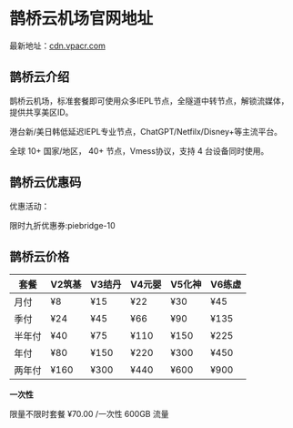 # 鹊桥云机场官网地址

最新地址：[cdn.vpacr.com](https://url.gogogomiao.one/QYTN)

## 鹊桥云介绍

鹊桥云机场，标准套餐即可使用众多IEPL节点，全隧道中转节点，解锁流媒体，提供共享美区ID。

港台新/美日韩低延迟IEPL专业节点，ChatGPT/Netfilx/Disney+等主流平台。

全球 10+ 国家/地区， 40+ 节点，Vmess协议，支持 4 台设备同时使用。

## 鹊桥云优惠码

优惠活动：

限时九折优惠券:piebridge-10

## 鹊桥云价格

|套餐|V2筑基|V3结丹|V4元婴|V5化神|V6练虚|
|----|----|----|----|----|----|
|月付|¥8|¥15|¥22|¥30|¥45|
|季付|¥24|¥45|¥66|¥90|¥135|
|半年付|¥40|¥75|¥110|¥150|¥225|
|年付|¥80|¥150|¥220|¥300|¥450|
|两年付|¥160|¥300|¥440|¥600|¥900|

**一次性**

限量不限时套餐 ¥70.00 /一次性 600GB 流量



